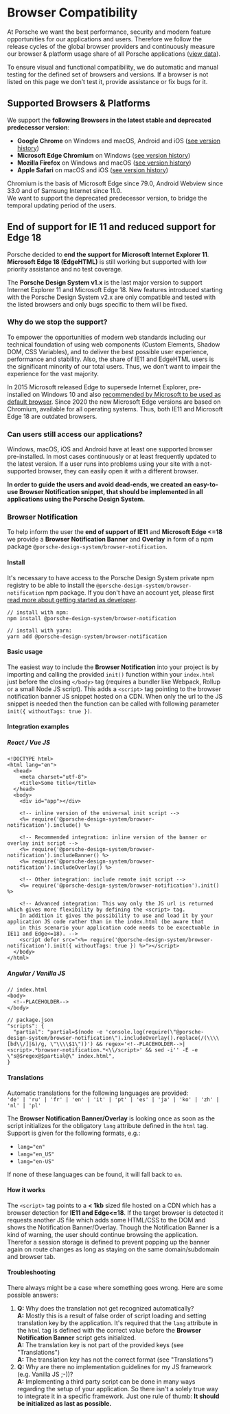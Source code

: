# Browser Compatibility

At Porsche we want the best performance, security and modern feature opportunities for our  applications and users. Therefore we follow the release cycles of the global browser providers and continuously measure our browser & platform usage share of all Porsche applications ([view data](https://datastudio.google.com/open/1kMBbEg9F79q_QOg2zFtz52I_S85Fy47b)).

To ensure visual and functional compatibility, we do automatic and manual testing for the defined set of browsers and versions. If a browser is not listed on this page we don’t test it, provide assistance or fix bugs for it.

## Supported Browsers & Platforms

We support the **following Browsers in the latest stable and deprecated predecessor version**:

* **Google Chrome** on Windows and macOS, Android and iOS ([see version history](https://en.wikipedia.org/wiki/Google_Chrome_version_history))
* **Microsoft Edge Chromium** on Windows ([see version history](https://en.wikipedia.org/wiki/Microsoft_Edge#Release_history))
* **Mozilla Firefox** on Windows and macOS ([see version history](https://en.wikipedia.org/wiki/Firefox_version_history))
* **Apple Safari** on macOS and iOS ([see version history](https://en.wikipedia.org/wiki/Safari_version_history#Safari_13))
 
<p-text size="x-small">Chromium is the basis of Microsoft Edge since 79.0, Android Webview since 33.0 and of Samsung Internet since 11.0. <br/>We want to support the deprecated predecessor version, to bridge the temporal updating period of the users.</p-text>

## End of support for IE 11 and reduced support for Edge 18

Porsche decided to **end the support for Microsoft Internet Explorer 11**.  
**Microsoft Edge 18 (EdgeHTML)** is still working but supported with low priority assistance and no test coverage.

The **Porsche Design System v1.x** is the last major version to support Internet Explorer 11 and Microsoft Edge 18. 
New features introduced starting with the Porsche Design System v2.x are only compatible and tested with the listed browsers and only bugs specific to them will be fixed.

### Why do we stop the support?

To empower the opportunities of modern web standards including our technical foundation of using web components (Custom Elements, Shadow DOM, CSS Variables), and to deliver the best possible user experience, performance and stability. Also, the share of IE11 and EdgeHTML users is the significant minority of our total users. Thus, we don't want to impair the experience for the vast majority.

In 2015 Microsoft released Edge to supersede Internet Explorer, pre-installed on Windows 10 and also [recommended by Microsoft to be used as default browser](https://docs.microsoft.com/de-de/lifecycle/faq/internet-explorer-microsoft-edge). Since 2020 the new Microsoft Edge versions are based on Chromium, available for all operating systems. Thus, both IE11 and Microsoft Edge 18 are outdated browsers.

### Can users still access our applications?

Windows, macOS, iOS and Android have at least one supported browser pre-installed. In most cases continuously or at least frequently updated to the latest version. If a user runs into problems using your site with a not-supported browser, they can easily open it with a different browser.

**In order to guide the users and avoid dead-ends, we created an easy-to-use Browser Notification snippet, that should be implemented in all applications using the Porsche Design System.**

### Browser Notification

To help inform the user the **end of support of IE11** and **Microsoft Edge <=18** we provide a **Browser Notification Banner** and **Overlay** in form of a npm package `@porsche-design-system/browser-notification`.

#### Install
It's necessary to have access to the Porsche Design System private npm registry to be able to install the `@porsche-design-system/browser-notification` npm package. 
If you don't have an account yet, please first [read more about getting started as developer](#/start-coding/introduction).

```
// install with npm:
npm install @porsche-design-system/browser-notification

// install with yarn:
yarn add @porsche-design-system/browser-notification
```

#### Basic usage
The easiest way to include the **Browser Notification** into your project is by importing and calling the provided `init()` function within your `index.html` just before the closing `</body>` tag (requires a bundler like Webpack, Rollup or a small Node JS script).
This adds a `<script>` tag pointing to the browser notification banner JS snippet hosted on a CDN. When only the url to the JS snippet is needed then the function can be called with following parameter `init({ withoutTags: true })`.

#### Integration examples

##### React / Vue JS
```
<!DOCTYPE html>
<html lang="en">
  <head>
    <meta charset="utf-8">
    <title>Some title</title>
  </head>
  <body>
    <div id="app"></div>

    <!-- inline version of the universal init script -->
    <%= require('@porsche-design-system/browser-notification').include() %>

    <!-- Recommended integration: inline version of the banner or overlay init script -->
    <%= require('@porsche-design-system/browser-notification').includeBanner() %>
    <%= require('@porsche-design-system/browser-notification').includeOverlay() %>

    <!-- Other integration: include remote init script -->
    <%= require('@porsche-design-system/browser-notification').init() %>

    <!-- Advanced integration: This way only the JS url is returned which gives more flexibility by defining the <script> tag.
    In addition it gives the possibility to use and load it by your application JS code rather than in the index.html (be aware that 
    in this scenario your application code needs to be excectuable in IE11 and Edge<=18). -->
    <script defer src="<%= require('@porsche-design-system/browser-notification').init({ withoutTags: true }) %>"></script>
  </body>
</html>
```

##### Angular / Vanilla JS
```
// index.html
<body>
  <!--PLACEHOLDER-->
</body>

// package.json
"scripts": {
  "partial": "partial=$(node -e 'console.log(require(\"@porsche-design-system/browser-notification\").includeOverlay().replace(/(\\\\[bd\\/]|&)/g, \"\\\\$1\"))') && regex='<!--PLACEHOLDER-->|<script>.*browser-notification.*<\\/script>' && sed -i'' -E -e \"s@$regex@$partial@\" index.html",
}
```

#### Translations
Automatic translations for the following languages are provided:  
`'de' | 'ru' | 'fr' | 'en' | 'it' | 'pt' | 'es' | 'ja' | 'ko' | 'zh' | 'nl' | 'pl'` 

The **Browser Notification Banner/Overlay** is looking once as soon as the script initializes for the obligatory `lang` attribute defined in the `html` tag. 
Support is given for the following formats, e.g.:
- `lang="en"`
- `lang="en_US"`
- `lang="en-US"`

If none of these languages can be found, it will fall back to `en`.

#### How it works
The `<script>` tag points to a **< 1kb** sized file hosted on a CDN which has a browser detection for **IE11 and Edge<=18**. 
If the target browser is detected it requests another JS file which adds some HTML/CSS to the DOM and shows the Notification Banner/Overlay. 
Though the Notification Banner is a kind of warning, the user should continue browsing the application. Therefor a session storage is defined to prevent popping up the banner again on route changes as long as staying on the same domain/subdomain and browser tab.

#### Troubleshooting
There always might be a case where something goes wrong. Here are some possible answers:

1. **Q:** Why does the translation not get recognized automatically?  
**A:** Mostly this is a result of false order of script loading and setting translation key by the application. It's required that the `lang` attribute in the `html` tag is defined with the correct value before the **Browser Notification Banner** script gets initialized.  
**A:** The translation key is not part of the provided keys (see "Translations")  
**A:** The translation key has not the correct format (see "Translations")  
2. **Q:** Why are there no implementation guidelines for my JS framework (e.g. Vanilla JS ;-))?  
**A:** Implementing a third party script can be done in many ways regarding the setup of your application. So there isn't a solely true way to integrate it in a specific framework. Just one rule of thumb: **It should be initialized as last as possible.**

